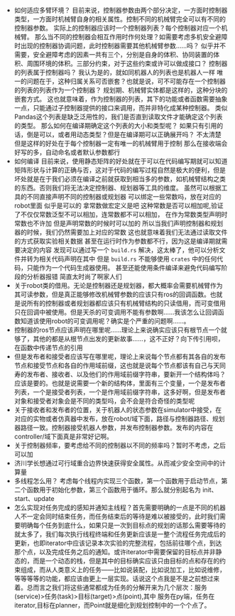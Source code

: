 #

* 如何适应多臂环境？
  目前来说，控制器参数由两个部分决定，一方面时控制器类型，一方面时机械臂自身的相关属性。控制不同的机械臂完全可以有不同的控制器参数。
  实际上的控制器应该时一个控制器列表？每个控制器对应一个机械臂。
  那么当不同的控制器会相互作用时作何处理？如需要考虑多机安全避障时出现的控制器协调问题，此时控制器需要其他机械臂参数……吗？
  似乎并不需要，安全避障考虑的因素一共有三个，分别是自身的体积、协同装置的体积、周围环境的体积。三部分约束，对于这些约束或许可以做成接口？
  控制器的列表属于控制器吗？
  我认为是的，就如同机器人的列表也是机器人一样
  唯一的问题在于，这种归属关系可否嵌套？也就是说，可不可能存在一个控制器的列表的列表作为一个控制器？
  规划期、机械臂实体都是这样的，这种分块的嵌套方式。
  这也就意味着，作为控制器的列表，其下的功能或者函数需要抽象一点，只能通过子控制器提供的接口来调用，而并非特化成某种控制器。
  类似Pandas这个列表是缺乏泛用性的，我们是否直到读取文件才能确定这个列表的类型。
  那么如何在编译期确定这个列表的大小和类型呢？
  如果只有引用的话，倒是可以，或者用动态类型？但是在编译期可以正确展开吗？
  不太清楚
  但是这样的好处在于每个控制器一定有唯一的机械臂用于控制
  那么在接收端会好写的多，自动命名或者默认参数都行
* 如何编译
  目前来说，使用静态矩阵的好处就在于可以在代码编写期就可以知道矩阵形状与计算的正确与否，这对于代码的编写过程自然是极大的便利，但是坏处就是在于我们必须在编译之前就获取到相当多的参数，如机械臂结构之类的东西。否则我们将无法决定控制器、规划器等工具的维度。
  虽然可以根据工具的不同直接声明不同的控制器或规划器
  可以绑定一些常数吗，放在对应的robot里面
  似乎是可以的
  拿常数做宏定义是吧
  这种常数是否可以相加呢,验证了不仅仅常数泛型不可以相加，连常数都不可以相加，
  在作为常数类型声明时常数也不许加
  但是声明常数的时候时可以加的
  所以当我们声明控制器和规划器的时候，我们仍然需要加上对应的常数
  这也就意味着我们无法通过读取文件的方式获取实验相关数据
  甚至在运行时作为参数都不行，因为这是编译期就需要决定的内容
  发现可以通过写一个 `build.rs` 解决，这太棒了，他可以分析文件并转为相关代码声明在其中
  但是 `build.rs` 不能够使用 `crates` 中的任何代码，只能作为一个代码生成器使用。
  甚至还能使用条件编译来避免代码编写阶段的分析器报错
  简直太时尚了啊家人们
* 关于robot类的借用。无论是控制器还是规划器，都大概率会需要机械臂作为其可读参数，但是真正能够修改机械臂参数的应该只有ros的回调函数。也就是说所有的控制器或者规划器都应该只有机械臂结构的只读借用，而可变借用只在回调中被使用。但是天杀的可变调用不能有参数啊……我该怎么让回调函数知道该使用robot的可变调用呢？确实是个严重的问题啊……。
* 控制器的ros节点应该声明在哪里呢……理论上来说确实应该只有根节点一个就够了，其他的都是从根节点出发的更新故事……，这不正好？向下传引用呗，在函数中传递节点的引用
* 但是发布者和接受者应该写在哪里呢，理论上来说每个节点都有其各自的发布节点和接受节点和各自的作用域前缀，这也就是说每个节点都该有自己与天同寿的发布者、接收者、以及他们的作用域前缀字符串，要新开一个结构体吗？应该是要的。也就是说需要一个新的结构体，里面有三个变量，一个是发布者列表，一个是接受者列表，一个是作用域前缀字符串，这多好啊，但是发布者对象和接受者对象会是不同的类型吗，会不会是符合奇怪的类型呢
* 关于接收者和发布者的位置，关于机器人的状态参数在simulator中接受，在对应的实物或者仿真器中发布，放在robot/域下面，路径与控制器路径、规划器路径一致。控制器接受机器人参数，并发布控制器参数。发布的内容在controller/域下面真是非常好记啊。
* 关于控制器频率，要考虑给不同的控制器以不同的频率吗？暂时不考虑，之后可以加
* 济川学长想通过可行域重合边界快速获得安全属性。从而减少安全空间中的计算量
* 多线程怎么用？ 考虑每个线程内实现三个函数，第一个函数用于启动节点，第二个函数用于初始化参数，第三个函数用于循环。那么就分别起名为 init、start、update
* 怎么实现对任务完成的感知并通知主线程？首先需要明确的一点是不同的机器人不一定会同时结束任务，而任务结束后的等待是难以被接受的，此时我们需要明确每个任务到底什么，如果只是一次到目标点的规划的话那么需要等待的就太多了，我们每次执行线程终端和任务更新应该是一整个流程任务完成后的更新，也即iterator中应该记录本次实验的完整流程，包括前往哪个点，到达那个点，以及完成任务之后的通知。或许iterator中需要保留的目标点并非静态的，而是一个动态的栈，但是其中的目标确实应该只由目标的点和存在的约束组成，而从人类意义上的任务——比如说装配，比如说加工，比如说维修，等等等等的功能，都应该由更上一层实现。话说这个点我是不是之前想过来着。总而言之我们将这些通常都成为任务的分解开来为几个层次：服务(service)>任务(task)>目标(target)>点(point),其中 服务在py端，任务在iterator,目标在planner，而Point就是细化到规划控制中的一个个点了。
